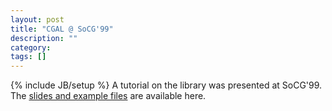 ```yaml
---
layout: post
title: "CGAL @ SoCG'99"
description: ""
category: 
tags: []
---
```

{% include JB/setup %}
A tutorial on the library was presented at SoCG'99. The <A HREF="/Tutorials/Tutorial_SCG99.tar.gz">slides and example files</A> are available here.
